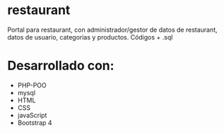 # restaurant

Portal para restaurant, con administrador/gestor de datos de restaurant, datos de usuario, categorias y productos.
Códigos + .sql

# Desarrollado con:
- PHP-POO
- mysql
- HTML
- CSS
- javaScript
- Bootstrap 4
